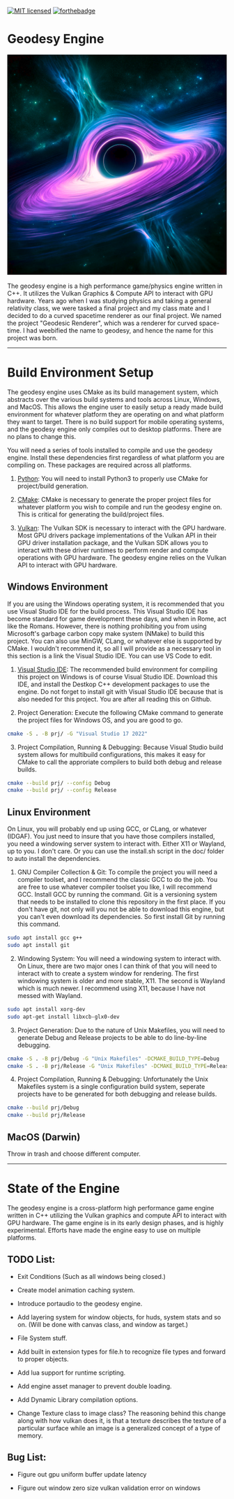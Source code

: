 [![MIT licensed](https://img.shields.io/badge/license-MIT-blue.svg)](LICENSE.md)
[![forthebadge](https://forthebadge.com/images/badges/works-on-my-machine.svg)](https://forthebadge.com)

# Geodesy Engine

![Alt Text](https://github.com/FermionicChaos/geodesy/blob/master/res/github/logo.png)

The geodesy engine is a high performance game/physics engine written in C++. It utilizes the Vulkan Graphics
& Compute API to interact with GPU hardware. Years ago when I was studying physics and taking a general relativity
class, we were tasked a final project and my class mate and I decided to do a curved spacetime renderer as our
final project. We named the project "Geodesic Renderer", which was a renderer for curved space-time. I had weebified
the name to geodesy, and hence the name for this project was born.

---

# Build Environment Setup
The geodesy engine uses CMake as its build management system, which abstracts over
the various build systems and tools across Linux, Windows, and MacOS. This allows the
engine user to easily setup a ready made build environment for whatever platform they
are operating on and what platform they want to target. There is no build support
for mobile operating systems, and the geodesy engine only compiles out to desktop
platforms. There are no plans to change this.

You will need a series of tools installed to compile and use the geodesy engine. Install
these dependencies first regardless of what platform you are compiling on. These packages
are required across all platforms.

1. [Python](https://www.python.org/downloads/):
You will need to install Python3 to properly use CMake for project/build generation.

2. [CMake](https://cmake.org/download/):
CMake is necessary to generate the proper project files for whatever platform you
wish to compile and run the geodesy engine on. This is critical for generating
the build/project files.

3. [Vulkan](https://www.lunarg.com/vulkan-sdk/):
The Vulkan SDK is necessary to interact with the GPU hardware. Most GPU drivers
package implementations of the Vulkan API in their GPU driver installation package,
and the Vulkan SDK allows you to interact with these driver runtimes to perform
render and compute operations with GPU hardware. The geodesy engine relies on 
the Vulkan API to interact with GPU hardware.

## Windows Environment
If you are using the Windows operating system, it is recommended that you use Visual Studio IDE
for the build process. This Visual Studio IDE has become standard for game development these days,
and when in Rome, act like the Romans. However, there is nothing prohibiting you from using Microsoft's
garbage carbon copy make system (NMake) to build this project. You can also use MinGW, CLang, or whatever
else is supported by CMake. I wouldn't recommend it, so all I will provide as a necessary tool in this
section is a link the Visual Studio IDE. You can use VS Code to edit.

1. [Visual Studio IDE](https://visualstudio.microsoft.com/vs/): The recommended build environment for compiling
this project on Windows is of course Visual Studio IDE. Download this IDE, and install the Destkop C++ development
packages to use the engine. Do not forget to install git with Visual Studio IDE because that is also needed
for this project. You are after all reading this on Github.

2. Project Generation: Execute the following CMake command to generate the project files for Windows OS, and you are good to go.
```bash
cmake -S . -B prj/ -G "Visual Studio 17 2022"
```

3. Project Compilation, Running & Debugging: Because Visual Studio build system allows for multibuild configurations,
this makes it easy for CMake to call the approriate compilers to build both debug and release builds.
```bash
cmake --build prj/ --config Debug
cmake --build prj/ --config Release
```

## Linux Environment
On Linux, you will probably end up using GCC, or CLang, or whatever (IDGAF). You
just need to insure that you have those compilers installed, you need a windowing 
server system to interact with. Either X11 or Wayland, up to you. I don't care. Or
you can use the install.sh script in the doc/ folder to auto install the dependencies.

1. GNU Compiler Collection & Git: 
To compile the project you will need a compiler toolset, and I recommend the classic GCC 
to do the job. You are free to use whatever compiler toolset you like, I will recommend GCC. 
Install GCC by running the command. Git is a versioning system that needs to be installed 
to clone this repository in the first place. If you don't have git, not only will you not 
be able to download this engine, but you can't even download its dependencies. So first 
install Git by running this command.
```bash
sudo apt install gcc g++
sudo apt install git
```

2. Windowing System: You will need a windowing system to interact with. On Linux, there are
two major ones I can think of that you will need to interact with to create a system window
for rendering. The first windowing system is older and more stable, X11. The second is Wayland
which is much newer. I recommend using X11, because I have not messed with Wayland.
```bash
sudo apt install xorg-dev
sudo apt-get install libxcb-glx0-dev
```

3. Project Generation: Due to the nature of Unix Makefiles, you will need to generate
Debug and Release projects to be able to do line-by-line debugging.
```bash
cmake -S . -B prj/Debug -G "Unix Makefiles" -DCMAKE_BUILD_TYPE=Debug
cmake -S . -B prj/Release -G "Unix Makefiles" -DCMAKE_BUILD_TYPE=Release
```
4. Project Compilation, Running & Debugging: Unfortunately the Unix Makefiles system is a single
configuration build system, seperate projects have to be generated for both debugging and release
builds.
```bash
cmake --build prj/Debug
cmake --build prj/Release
```

## MacOS (Darwin)
Throw in trash and choose different computer.

---

# State of the Engine
The geodesy engine is a cross-platform high performance game engine written in C++ utilizing the Vulkan
graphics and compute API to interact with GPU hardware. The game engine is in its early design phases, and
is highly experimental. Efforts have made the engine easy to use on multiple platforms.

## TODO List:

- Exit Conditions (Such as all windows being closed.)

- Create model animation caching system.

- Introduce portaudio to the geodesy engine.

- Add layering system for window objects, for huds, system stats and so
on. (Will be done with canvas class, and window as target.)

- File System stuff.

- Add built in extension types for file.h to recognize file types
and forward to proper objects.

- Add lua support for runtime scripting.

- Add engine asset manager to prevent double loading.

- Add Dynamic Library compilation options.

- Change Texture class to image class? The reasoning behind this change
along with how vulkan does it, is that a texture describes the texture
of a particular surface while an image is a generalized concept of a type
of memory.

## Bug List:

- Figure out gpu uniform buffer update latency

- Figure out window zero size vulkan validation error on windows

